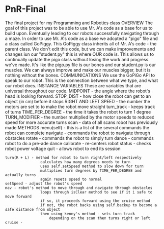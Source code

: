# PnR-Final
The final project for my Programming and Robotics class
OVERVIEW
    The goal of this project was to be able to use Mr. A's code as a base for us to build upon.
    Eventually leading to our robots successfully navigating through a maze.
    In order to use Mr. A's code as a base we adopted a "pigo" file and a class called GoPiggy.
        This GoPiggy class inherits all of Mr. A's code - the parent class.
        We don't edit this code, but we can make improvements and changes iun our "student.py" this is where OUR code is.
        This allows us to continually update the pigo class without losing the work and progress we've made.
            It's like the pigo.py file is our bones and our student.py is our muscles. We can always improve and make our
            muscles bigger, but it is nothing without the bones.
COMMUNICATIONS
    We use the GoPiGo API to speak to our robot. This is the connection between what we type, and what our robot does.
INSTANCE VARIABLES
    These are variables that are universal throughout our code.
        MIDPOINT - the angle where the robot's head is looking forward.
        STOP_DIST - how close the robot can get to an object (in cm) before it stops
        RIGHT AND LEFT SPEED - the number the motors are set to to make the robot move straight
        turn_track - keeps track of turns
        TIME_PER_DEGREE - the time it takes the robot to turn 1 degree
        TURN_MODIFIER - the number multiplied by the motor speeds to reduced speed for more accurate turns
        scan - data of all scans robot has previously made
METHODS
    menu(self) - this is a list of the several commands the robot can complete
        navigate - commands the robot to navigate through obstacles
        rotate - commands the robot to simply turn
        dance - commands robot to do a pre-ade dance
        calibrate - re-centers robot
        status - checks robot power voltage
        quit - allows robot to end its session

    turn(R + L) - method for robot to turn right/left respectively
                    calculates how many degrees needs to turn
                    uses self.setSpeed method to slow down for turn
                    multiplies turn degrees by TIME_PER_DEGREE and actually turns
                    again resets speed to normal
    setSpeed - adjust the robot's speed
    nav - robot's method to move through and navigate through obstacles
                    loops through isClear method to see if it i safe to move forward
                    if so, it proceeds forward using the cruise method
                    if not, the robot backs using self.backup to become a safe distance from object
                    then using kenny's method - sets turn track
                        depending on the scan then turns right or left
    cruise -






